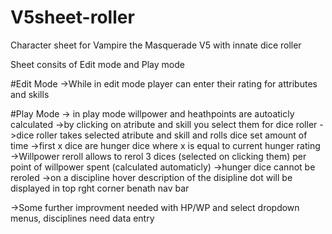 # V5sheet-roller
Character sheet for Vampire the Masquerade V5 with innate dice roller

Sheet consits of Edit mode and Play mode

#Edit Mode
->While in edit mode player can enter their rating for attributes and skills

#Play Mode
-> in play mode willpower and heathpoints are autoaticly calculated
->by clicking on atribute and skill you select them for dice roller
->dice roller takes selected atribute and skill and rolls dice set amount of time
->first x dice are hunger dice where x is equal to current hunger rating
->Willpower reroll allows to rerol 3 dices (selected on clicking them) per point of willpower spent (calculated automaticly)
->hunger dice cannot be reroled
->on a discipline hover description of the disipline dot will be displayed in top rght corner benath nav bar 

->Some further improvment needed with HP/WP and select dropdown menus, disciplines need data entry

